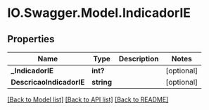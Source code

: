 # IO.Swagger.Model.IndicadorIE
## Properties

Name | Type | Description | Notes
------------ | ------------- | ------------- | -------------
**_IndicadorIE** | **int?** |  | [optional] 
**DescricaoIndicadorIE** | **string** |  | [optional] 

[[Back to Model list]](../README.md#documentation-for-models) [[Back to API list]](../README.md#documentation-for-api-endpoints) [[Back to README]](../README.md)

